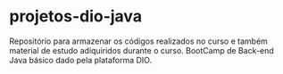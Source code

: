 # projetos-dio-java
Repositório para armazenar os códigos realizados no curso e também material de estudo adiquiridos durante o curso. 
BootCamp de Back-end Java básico dado pela plataforma DIO.
